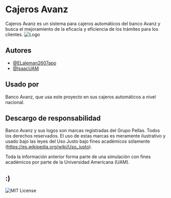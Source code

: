 
# Cajeros Avanz

Cajeros Avanz es un sistema para cajeros automáticos del banco Avanz y busca el mejoramiento de la eficacia y eficiencia de los trámites para los clientes.
![Logo](https://logosnicas.com/wp-content/uploads/2022/08/banco_avanz.png)


## Autores

- [@ELaleman2607apo](https://www.github.com/ELaleman2607apo)
- [@IsaacUAM](https://ww.github.com/IsaacUAM)



## Usado por

Banco Avanz, que usa este proyecto en sus cajeros automáticos a nivel nacional.
## Descargo de responsabilidad
Banco Avanz y sus logos son marcas registradas del Grupo Pellas. Todos los derechos reservados. El uso de estas marcas es meramente ilustrativo y usado bajo las leyes del Uso Justo bajo fines académicos sólamente (https://es.wikipedia.org/wiki/Uso_justo).

Toda la información anterior forma parte de una simulación con fines académicos por parte de la Universidad Americana (UAM).
## :)

![MIT License](https://img.shields.io/badge/Profe%20pónganos%20100-8A2BE2)

